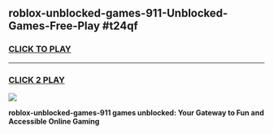 
## roblox-unblocked-games-911-Unblocked-Games-Free-Play #t24qf
<h3>
<a href="https://us.freeplayer.one?title=roblox-unblocked-games-911&ref=9M">CLICK TO PLAY</a></h3>
<hr>

<h3>
<a href="https://us.freeplayer.one?title=roblox-unblocked-games-911&ref=9M">CLICK 2 PLAY</a>
  
</h3>

<a href="https://us.freeplayer.one?title=roblox-unblocked-games-911&ref=9M"><img src="https://clearcache.store/games.png"></a>


**roblox-unblocked-games-911 games unblocked: Your Gateway to Fun and Accessible Online Gaming**
